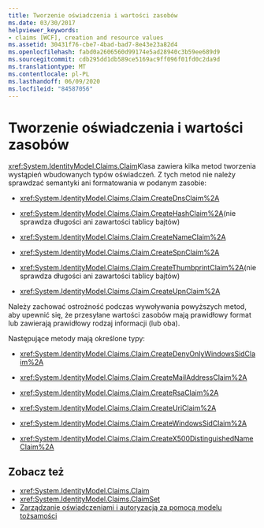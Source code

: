 ```yaml
---
title: Tworzenie oświadczenia i wartości zasobów
ms.date: 03/30/2017
helpviewer_keywords:
- claims [WCF], creation and resource values
ms.assetid: 30431f76-cbe7-4bad-bad7-8e43e23a82d4
ms.openlocfilehash: fabd0a2606560d99174e5ad28940c3b59ee689d9
ms.sourcegitcommit: cdb295dd1db589ce5169ac9ff096f01fd0c2da9d
ms.translationtype: MT
ms.contentlocale: pl-PL
ms.lasthandoff: 06/09/2020
ms.locfileid: "84587056"
---
```

# <a name="claim-creation-and-resource-values"></a>Tworzenie oświadczenia i wartości zasobów
<xref:System.IdentityModel.Claims.Claim>Klasa zawiera kilka metod tworzenia wystąpień wbudowanych typów oświadczeń. Z tych metod nie należy sprawdzać semantyki ani formatowania w podanym zasobie:  
  
- <xref:System.IdentityModel.Claims.Claim.CreateDnsClaim%2A>  
  
- <xref:System.IdentityModel.Claims.Claim.CreateHashClaim%2A>(nie sprawdza długości ani zawartości tablicy bajtów)  
  
- <xref:System.IdentityModel.Claims.Claim.CreateNameClaim%2A>  
  
- <xref:System.IdentityModel.Claims.Claim.CreateSpnClaim%2A>  
  
- <xref:System.IdentityModel.Claims.Claim.CreateThumbprintClaim%2A>(nie sprawdza długości ani zawartości tablicy bajtów)  
  
- <xref:System.IdentityModel.Claims.Claim.CreateUpnClaim%2A>  
  
 Należy zachować ostrożność podczas wywoływania powyższych metod, aby upewnić się, że przesyłane wartości zasobów mają prawidłowy format lub zawierają prawidłowy rodzaj informacji (lub oba).  
  
 Następujące metody mają określone typy:  
  
- <xref:System.IdentityModel.Claims.Claim.CreateDenyOnlyWindowsSidClaim%2A>  
  
- <xref:System.IdentityModel.Claims.Claim.CreateMailAddressClaim%2A>  
  
- <xref:System.IdentityModel.Claims.Claim.CreateRsaClaim%2A>  
  
- <xref:System.IdentityModel.Claims.Claim.CreateUriClaim%2A>  
  
- <xref:System.IdentityModel.Claims.Claim.CreateWindowsSidClaim%2A>  
  
- <xref:System.IdentityModel.Claims.Claim.CreateX500DistinguishedNameClaim%2A>  
  
## <a name="see-also"></a>Zobacz też

- <xref:System.IdentityModel.Claims.Claim>
- <xref:System.IdentityModel.Claims.ClaimSet>
- [Zarządzanie oświadczeniami i autoryzacją za pomocą modelu tożsamości](managing-claims-and-authorization-with-the-identity-model.md)
